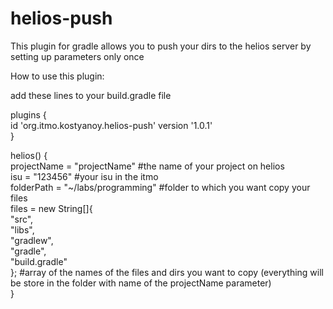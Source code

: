 # helios-push  

This plugin for gradle allows you to push your dirs to the helios server by setting up parameters only once  

How to use this plugin:  

add these lines to your build.gradle file  

plugins {  
  id 'org.itmo.kostyanoy.helios-push' version '1.0.1'  
}  

helios() {  
    projectName = "projectName" #the name of your project on helios  
    isu = "123456" #your isu in the itmo  
    folderPath = "~/labs/programming" #folder to which you want copy your files   
    files = new String[]{  
        "src",  
        "libs",  
        "gradlew",  
        "gradle",  
        "build.gradle"  
    }; #array of the names of the files and dirs you want to copy (everything will be store in the folder with name of the projectName parameter)  
}  

